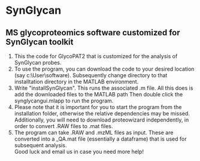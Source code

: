 # SynGlycan
## MS glycoproteomics software customized for SynGlycan toolkit
1. This the code for GlycoPAT2 that is customized for the analysis of SynGlycan probes.<br>
2. To use the program, you can download the code to your desired location (say c:\User\software\).
Subsequently change directory to that installtation directory in the MATLAB environment.<br>
3. Write "installSynGlycan". This runs the associated .m file. All this does is add the downloaded files to the MATLAB path
Then double click the synglycangui.mlapp to run the program.<br>
4. Please note that it is important for you to start the program from the installation folder, otherwise the relative dependencies may be missed. Additionally, you will need to download proteowizard independently, in order to convert .RAW files to .mat files.<br>
5. The program can take .RAW and .mzML files as input. These are converted into a _QA.mat file (essentially a dataframe) that is used for subsequent analysis.<br>
Good luck and email us in case you need more help!
